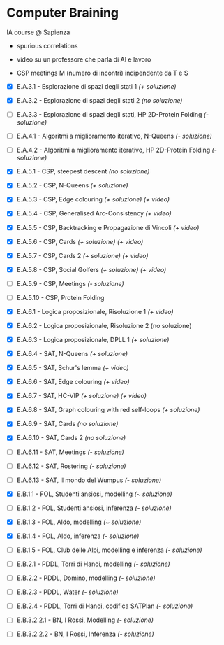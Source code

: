 # Computer Braining 
IA course @ Sapienza

- spurious correlations

- video su un professore che parla di AI e lavoro
- CSP meetings M (numero di incontri) indipendente da T e S

- [x] E.A.3.1 - Esplorazione di spazi degli stati 1 _(+ soluzione)_
- [x] E.A.3.2 - Esplorazione di spazi degli stati 2 _(no soluzione)_
- [ ] E.A.3.3 - Esplorazione di spazi degli stati, HP 2D-Protein Folding _(- soluzione)_

- [ ] E.A.4.1 - Algoritmi a miglioramento iterativo, N-Queens _(- soluzione)_
- [ ] E.A.4.2 - Algoritmi a miglioramento iterativo, HP 2D-Protein Folding _(- soluzione)_

- [x] E.A.5.1 - CSP, steepest descent _(no soluzione)_
- [x] E.A.5.2 - CSP, N-Queens _(+ soluzione)_
- [x] E.A.5.3 - CSP, Edge colouring _(+ soluzione)_ _(+ video)_
- [x] E.A.5.4 - CSP, Generalised Arc-Consistency _(+ video)_
- [x] E.A.5.5 - CSP, Backtracking e Propagazione di Vincoli _(+ video)_
- [x] E.A.5.6 - CSP, Cards _(+ soluzione)_ _(+ video)_
- [x] E.A.5.7 - CSP, Cards 2 _(+ soluzione)_ _(+ video)_
- [x] E.A.5.8 - CSP, Social Golfers _(+ soluzione)_ _(+ video)_
- [ ] E.A.5.9 - CSP, Meetings _(- soluzione)_
- [ ] E.A.5.10 - CSP, Protein Folding

- [x] E.A.6.1 - Logica proposizionale, Risoluzione 1 _(+ video)_
- [x] E.A.6.2 - Logica proposizionale, Risoluzione 2 (no soluzione)
- [x] E.A.6.3 - Logica proposizionale, DPLL 1 _(+ soluzione)_
- [x] E.A.6.4 - SAT, N-Queens _(+ soluzione)_
- [x] E.A.6.5 - SAT, Schur's lemma _(+ video)_
- [x] E.A.6.6 - SAT, Edge colouring _(+ video)_
- [x] E.A.6.7 - SAT, HC-VIP _(+ soluzione)_ _(+ video)_
- [x] E.A.6.8 - SAT, Graph colouring with red self-loops _(+ soluzione)_
- [x] E.A.6.9 - SAT, Cards _(no soluzione)_
- [x] E.A.6.10 - SAT, Cards 2 _(no soluzione)_
- [ ] E.A.6.11 - SAT, Meetings _(- soluzione)_
- [ ] E.A.6.12 - SAT, Rostering _(- soluzione)_
- [ ] E.A.6.13 - SAT, Il mondo del Wumpus _(- soluzione)_

- [x] E.B.1.1 - FOL, Studenti ansiosi, modelling _(~ soluzione)_
- [ ] E.B.1.2 - FOL, Studenti ansiosi, inferenza _(- soluzione)_
- [x] E.B.1.3 - FOL, Aldo, modelling _(~ soluzione)_
- [x] E.B.1.4 - FOL, Aldo, inferenza _(- soluzione)_
- [ ] E.B.1.5 - FOL, Club delle Alpi, modelling e inferenza _(- soluzione)_

- [ ] E.B.2.1 - PDDL, Torri di Hanoi, modelling _(- soluzione)_
- [ ] E.B.2.2 - PDDL, Domino, modelling _(- soluzione)_
- [ ] E.B.2.3 - PDDL, Water _(- soluzione)_
- [ ] E.B.2.4 - PDDL, Torri di Hanoi, codifica SATPlan _(- soluzione)_

- [ ] E.B.3.2.2.1 - BN, I Rossi, Modelling _(- soluzione)_
- [ ] E.B.3.2.2.2 - BN, I Rossi, Inferenza _(- soluzione)_
